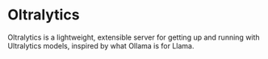 # Oltralytics
Oltralytics is a lightweight, extensible server for getting up and running with Ultralytics models, inspired by what Ollama is for Llama.